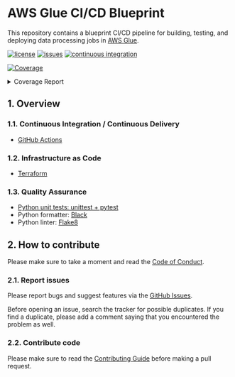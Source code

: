 # AWS Glue CI/CD Blueprint

This repository contains a blueprint CI/CD pipeline for building, testing, and deploying
data processing jobs in [AWS Glue](https://aws.amazon.com/glue/).

[![license](https://img.shields.io/github/license/ricardolsmendes/aws-glue-ci-cd-blueprint.svg)](https://github.com/ricardolsmendes/aws-glue-ci-cd-blueprint/blob/main/LICENSE)
[![issues](https://img.shields.io/github/issues/ricardolsmendes/aws-glue-ci-cd-blueprint.svg)](https://github.com/ricardolsmendes/aws-glue-ci-cd-blueprint/issues)
[![continuous integration](https://github.com/ricardolsmendes/aws-glue-ci-cd-blueprint/actions/workflows/on-push-to-main.yaml/badge.svg)](https://github.com/ricardolsmendes/aws-glue-ci-cd-blueprint/actions/workflows/on-push-to-main.yaml)

<!-- Pytest Coverage Comment:Begin -->
<a href="https://github.com/ricardolsmendes/aws-glue-ci-cd-blueprint/blob/main/README.md"><img alt="Coverage" src="https://img.shields.io/badge/Coverage-95%25-brightgreen.svg" /></a><details><summary>Coverage Report </summary><table><tr><th>File</th><th>Stmts</th><th>Miss</th><th>Cover</th><th>Missing</th></tr><tbody><tr><td colspan="5"><b>src</b></td></tr><tr><td>&nbsp; &nbsp;<a href="https://github.com/ricardolsmendes/aws-glue-ci-cd-blueprint/blob/main/src/s3_json_to_parquet_job.py">s3_json_to_parquet_job.py</a></td><td>21</td><td>1</td><td>95%</td><td><a href="https://github.com/ricardolsmendes/aws-glue-ci-cd-blueprint/blob/main/src/s3_json_to_parquet_job.py#L72">72</a></td></tr><tr><td>&nbsp; &nbsp;<a href="https://github.com/ricardolsmendes/aws-glue-ci-cd-blueprint/blob/main/src/s3_to_s3_job.py">s3_to_s3_job.py</a></td><td>21</td><td>1</td><td>95%</td><td><a href="https://github.com/ricardolsmendes/aws-glue-ci-cd-blueprint/blob/main/src/s3_to_s3_job.py#L60">60</a></td></tr><tr><td><b>TOTAL</b></td><td><b>42</b></td><td><b>2</b></td><td><b>95%</b></td><td>&nbsp;</td></tr></tbody></table></details>
<!-- Pytest Coverage Comment:End -->

## 1. Overview

### 1.1. Continuous Integration / Continuous Delivery

- [GitHub Actions](https://github.com/ricardolsmendes/aws-glue-ci-cd-blueprint/blob/main/.github/workflows)

### 1.2. Infrastructure as Code

- [Terraform](https://github.com/ricardolsmendes/aws-glue-ci-cd-blueprint/blob/main/infrastructure)

### 1.3. Quality Assurance

- [Python unit tests: unittest + pytest](https://github.com/ricardolsmendes/aws-glue-ci-cd-blueprint/blob/main/tests)
- Python formatter: [Black](https://github.com/psf/black)
- Python linter: [Flake8](https://github.com/PyCQA/flake8)

## 2. How to contribute

Please make sure to take a moment and read the [Code of
Conduct](https://github.com/ricardolsmendes/aws-glue-ci-cd-blueprint/blob/main/.github/CODE_OF_CONDUCT.md).

### 2.1. Report issues

Please report bugs and suggest features via the [GitHub
Issues](https://github.com/ricardolsmendes/aws-glue-ci-cd-blueprint/issues).

Before opening an issue, search the tracker for possible duplicates. If you find a
duplicate, please add a comment saying that you encountered the problem as well.

### 2.2. Contribute code

Please make sure to read the [Contributing
Guide](https://github.com/ricardolsmendes/aws-glue-ci-cd-blueprint/blob/main/.github/CONTRIBUTING.md)
before making a pull request.
